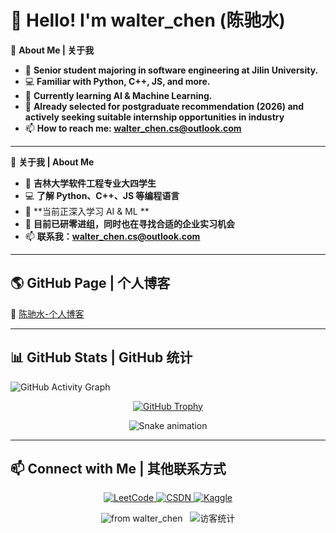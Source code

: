 # 👋 Hello! I'm walter_chen (陈驰水)  

🔭 **About Me | 关于我**  
- 🚀 **Senior student majoring in software engineering at Jilin University.**  
- 💻 **Familiar with Python, C++, JS, and more.**  
- 🌱 **Currently learning AI & Machine Learning.**
- 🎯 **Already selected for postgraduate recommendation (2026) and actively seeking suitable internship opportunities in industry**
- 📫 **How to reach me: [walter_chen.cs@outlook.com](mailto:walter_chen.cs@outlook.com)**  

---

🔭 **关于我 | About Me**  
- 🚀 **吉林大学软件工程专业大四学生**  
- 💻 **了解 Python、C++、JS 等编程语言**  
- 🌱 **当前正深入学习 AI & ML **
- 🎯 **目前已研零进组，同时也在寻找合适的企业实习机会**
- 📫 **联系我：[walter_chen.cs@outlook.com](mailto:walter_chen.cs@outlook.com)**
---

## 🌎 GitHub Page | 个人博客 
🔗 [陈驰水-个人博客](https://ChenChiShui.github.io/)  

---

## 📊 GitHub Stats | GitHub 统计


![GitHub Activity Graph](https://github-readme-activity-graph.vercel.app/graph?username=ChenChiShui&theme=github-dark)  
<div align="center">
  <a href="https://github.com/ryo-ma/github-profile-trophy">
    <img src="https://pfst.cf2.poecdn.net/base/image/790edb03ed34c71dbd1147229e6b2c6fdac613cdd88c8833f891cd84a15ef87b?pmaid=459248755" alt="GitHub Trophy" />
  </a>
</div>
<p align="center">
  <img src="https://cdn.jsdelivr.net/gh/ChenChiShui/ChenChiShui/assets/github-contribution-grid-snake.svg" alt="Snake animation" />
</p>



---
## 📫 Connect with Me | 其他联系方式

<p align="center">
  <a href="https://leetcode.cn/u/walter_chen/" target="_blank">
    <img src="https://img.shields.io/badge/LeetCode-orange?style=for-the-badge&logo=LeetCode&logoColor=white" alt="LeetCode">
  </a>
  <a href="https://blog.csdn.net/m0_72113406?spm=1000.2115.3001.5343" target="_blank">
    <img src="https://img.shields.io/badge/CSDN-red?style=for-the-badge&logo=C&logoColor=white" alt="CSDN">
  </a>
  <a href="https://www.kaggle.com/walterchencs" target="_blank">
    <img src="https://img.shields.io/badge/Kaggle-blue?style=for-the-badge&logo=Kaggle&logoColor=white" alt="Kaggle">
  </a>
</p>
<p align="center">
  <img src="https://img.shields.io/badge/⭐️_From-walter__chen-blue?style=flat-square&logo=github" alt="from walter_chen" />
  &nbsp;
  <img src="https://visitor-badge.laobi.icu/badge?page_id=ChenChiShui&left_color=gray&right_color=blue" alt="访客统计" />
</p>
